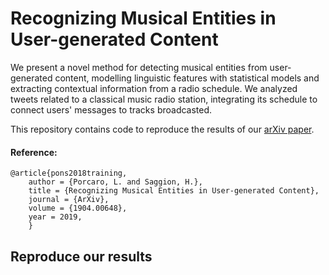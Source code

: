 # Recognizing Musical Entities in User-generated Content

We present a novel method for detecting musical entities from user-generated content, modelling linguistic features with statistical models and extracting contextual information from a radio schedule.  We analyzed tweets related to a classical music radio station, integrating its schedule to connect users' messages to tracks broadcasted. 

This repository contains code to reproduce the results of our [arXiv paper](https://arxiv.org/abs/1904.00648).

#### Reference:
```
@article{pons2018training,
    author = {Porcaro, L. and Saggion, H.},
    title = {Recognizing Musical Entities in User-generated Content},
    journal = {ArXiv},
    volume = {1904.00648},
    year = 2019,
    }
```

## Reproduce our results
